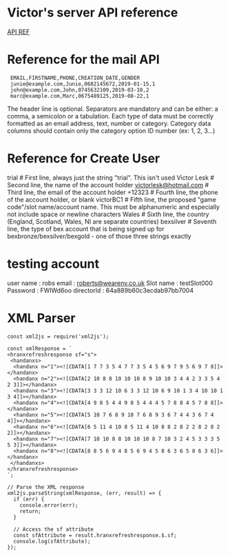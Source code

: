 # Victor's server API reference
[API REF](https://docs.google.com/document/d/1d9G2GFeD81KRl4OOemSvCYWyi7ejozZ6kKSfMCHzj4M/edit?usp=sharing)


# Reference for the mail API

```
 EMAIL,FIRSTNAME,PHONE,CREATION_DATE,GENDER
 junie@example.com,Junie,0682145672,2019-01-15,1
 john@example.com,John,0745632109,2019-03-10,2
 marc@example.com,Marc,0675489125,2019-08-22,1
 ```

The header line is optional.
Separators are mandatory and can be either: a comma, a semicolon or a tabulation.
Each type of data must be correctly formatted as an email address, text, number or category.
Category data columns should contain only the category option ID number (ex: 1, 2, 3...)


# Reference for Create User

trial                       # First line, always just the string "trial". This isn't used
Victor Lesk                 # Second line, the name of the account holder
victorlesk@hotmail.com      # Third line, the email of the account holder
+12323                      # Fourth line, the phone of the account holder, or blank
victorBC1                   # Fifth line, the proposed "game code"/slot name/account name. This must be alphanumeric and especially not include space or newline characters
Wales                       # Sixth line, the country (England, Scotland, Wales, NI are separate countries)
bexsilver                   # Seventh line, the type of bex account that is being signed up for bexbronze/bexsilver/bexgold - one of those three strings exactly


# testing account

user name	 	:		robs
email 			:		roberts@wearenv.co.uk
Slot name	 	:		testSlot000
Password 	 	:		FWIWd6oo
directorId	:		64a889b60c3ecdab97bb7004


# XML Parser
```
const xml2js = require('xml2js');

const xmlResponse = `
<hranxrefreshresponse sf="s">
 <handanxs>
  <handanx n="1"><![CDATA[1 7 7 3 5 4 7 7 3 5 4 5 6 9 7 9 5 6 9 7 8]]></handanx>
  <handanx n="2"><![CDATA[2 10 8 8 10 10 10 8 9 10 10 3 4 4 2 3 3 5 4 2 3]]></handanx>
  <handanx n="3"><![CDATA[3 3 3 12 10 6 3 3 12 10 6 9 10 1 3 4 10 10 1 3 4]]></handanx>
  <handanx n="4"><![CDATA[4 9 8 5 4 4 9 8 5 4 4 4 5 7 8 8 4 5 7 8 8]]></handanx>
  <handanx n="5"><![CDATA[5 10 7 6 8 9 10 7 6 8 9 3 6 7 4 4 3 6 7 4 4]]></handanx>
  <handanx n="6"><![CDATA[6 5 11 4 10 8 5 11 4 10 8 8 2 8 2 2 8 2 8 2 2]]></handanx>
  <handanx n="7"><![CDATA[7 10 10 8 8 10 10 10 8 7 10 3 2 4 5 3 3 3 5 5 3]]></handanx>
  <handanx n="8"><![CDATA[8 8 5 6 9 4 8 5 6 9 4 5 8 6 3 6 5 8 6 3 6]]></handanx>
 </handanxs>
</hranxrefreshresponse>
`;

// Parse the XML response
xml2js.parseString(xmlResponse, (err, result) => {
  if (err) {
    console.error(err);
    return;
  }

  // Access the sf attribute
  const sfAttribute = result.hranxrefreshresponse.$.sf;
  console.log(sfAttribute);
});

```